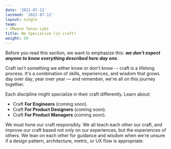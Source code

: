 ```yaml
---
date: '2021-07-12'
lastmod: '2021-07-12'
layout: single
team:
- VMware Tanzu Labs
title: We Specialize (in craft)
weight: 50
---
```


Before you read this section, we want to emphasize this: **_we don't expect anyone to know everything described here day one._** 

Craft isn't something we either know or don't know -- craft is a lifelong process. It's a combination of skills, experiences, and wisdom that grows day over day, year over year — and remember, we're all on this journey together. 

Each discipline might specialize in their craft differently. Learn about:

* Craft **For Engineers** (coming soon).
* Craft **For Product Designers** (coming soon).
* Craft **For Product Managers** (coming soon).

We must hone our craft responsibly. We all teach each other our craft, and improve our craft based not only on our experiences, but the experiences of others. We lean on each other for guidance and wisdom when we're unsure if a design pattern, architecture, metric, or UX flow is appropriate.